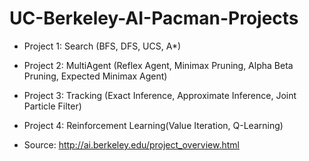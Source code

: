 # UC-Berkeley-AI-Pacman-Projects
* Project 1: Search (BFS, DFS, UCS, A*)
* Project 2: MultiAgent (Reflex Agent, Minimax Pruning, Alpha Beta Pruning, Expected Minimax Agent)
* Project 3: Tracking (Exact Inference, Approximate Inference, Joint Particle Filter)
* Project 4: Reinforcement Learning(Value Iteration, Q-Learning)

* Source: http://ai.berkeley.edu/project_overview.html
